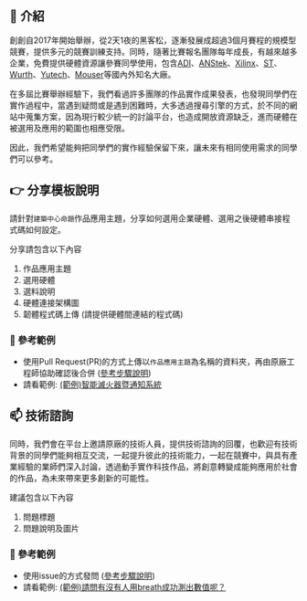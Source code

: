 ## :round_pushpin: 介紹
創創自2017年開始舉辦，從2天1夜的黑客松，逐漸發展成超過3個月賽程的規模型競賽，提供多元的競賽訓練支持。同時，隨著比賽報名團隊每年成長，有越來越多企業，免費提供硬體資源讓參賽同學使用，包含[ADI](https://www.analog.com/)、[ANStek](http://www.anstek.com.tw/)、[Xilinx](https://www.xilinx.com/)、[ST](https://www.st.com/)、[Wurth](https://www.wurth.com.tw/)、[Yutech](https://www.yutechealth.com/)、[Mouser](https://www.mouser.tw/)等國內外知名大廠。

在多屆比賽舉辦經驗下，我們看過許多團隊的作品實作成果發表，也發現同學們在實作過程中，當遇到疑問或是遇到困難時，大多透過搜尋引擎的方式，於不同的網站中蒐集方案，因為現行較少統一的討論平台，也造成開放資源缺乏，進而硬體在被選用及應用的範圍也相應受限。

因此，我們希望能夠把同學們的實作經驗保留下來，讓未來有相同使用需求的同學們可以參考。

## :point_right: 分享模板說明
請針對`建築中心命題`作品應用主題，分享如何選用企業硬體、選用之後硬體串接程式碼如何設定。

分享請包含以下內容
1. 作品應用主題
2. 選用硬體
3. 選料說明
4. 硬體連接架構圖
5. 韌體程式碼上傳 (請提供硬體間連結的程式碼)

### :memo: 參考範例
- 使用Pull Request(PR)的方式上傳以`作品應用主題`為名稱的資料夾，再由原廠工程師協助確認後合併 ([參考步驟說明](https://drive.google.com/file/d/1lSw288On77Hw851oC-QbcNBYtmIySRrc/view))
- 請看範例: [(範例)智能滅火器暨通知系統](https://github.com/AIoTcompetition/SmartLiving/tree/main/(%E7%AF%84%E4%BE%8B)%E6%99%BA%E8%83%BD%E6%BB%85%E7%81%AB%E5%99%A8%E6%9A%A8%E9%80%9A%E7%9F%A5%E7%B3%BB%E7%B5%B1)

## :mailbox: 技術諮詢
同時，我們會在平台上邀請原廠的技術人員，提供技術諮詢的回覆，也歡迎有技術背景的同學們能夠相互交流，一起提升彼此的技術能力，一起在競賽中，與具有產業經驗的業師們深入討論，透過動手實作科技作品，將創意轉變成能夠應用於社會的作品，為未來帶來更多創新的可能性。

建議包含以下內容
1. 問題標題
2. 問題說明及圖片

### :memo: 參考範例
- 使用issue的方式發問 ([參考步驟說明](https://drive.google.com/file/d/1tuapxmil8xjTK1om40zvNRXfmqpbKuBO/view))
- 請看範例: [(範例)請問有沒有人用breath成功測出數值呢？](https://github.com/AIoTcompetition/SmartLiving/issues/2)
